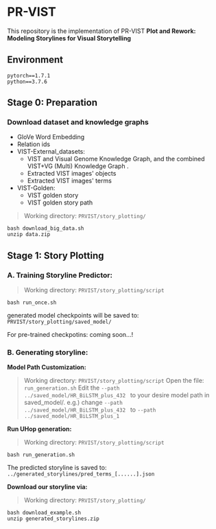 # PR-VIST
This repository is the implementation of PR-VIST
**Plot and Rework: Modeling Storylines for Visual Storytelling**

## Environment
```
pytorch==1.7.1
python==3.7.6
```

## Stage 0: Preparation
### Download dataset and knowledge graphs
* GloVe Word Embedding
* Relation ids
* VIST-External_datasets: 
  * VIST and Visual Genome Knowledge Graph, and the combined VIST+VG (Multi) Knowledge Graph .
  * Extracted VIST images' objects
  * Extracted VIST images' terms
* VIST-Golden:
  * VIST golden story
  * VIST golden story path

> Working directory: `PRVIST/story_plotting/`
```bash=
bash download_big_data.sh
unzip data.zip
```
## Stage 1: Story Plotting
### A. Training Storyline Predictor: 
> Working directory: `PRVIST/story_plotting/script`
```bash=
bash run_once.sh
```
generated model checkpoints will be saved to: `PRVIST/story_plotting/saved_model/`

For pre-trained checkpotins: coming soon...!

### B. Generating storyline:
**Model Path Customization:**
> Working directory: `PRVIST/story_plotting/script`
Open the file: `run_generation.sh`
Edit the `--path ../saved_model/HR_BiLSTM_plus_432 ` to your desire model path in saved_model/. 
e.g.) change `--path ../saved_model/HR_BiLSTM_plus_432 ` to `--path  ../saved_model/HR_BiLSTM_plus_1`

**Run UHop generation:**
> Working directory: `PRVIST/story_plotting/script`
```bash=
bash run_generation.sh
```

The predicted storyline is saved to: `../generated_storylines/pred_terms_[......].json`

**Download our storyline via:**
> Working directory: `PRVIST/story_plotting/`
```bash=
bash download_example.sh
unzip generated_storylines.zip
```
